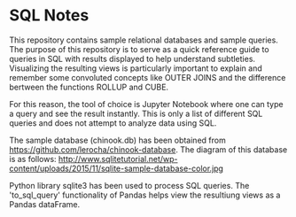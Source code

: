 # SQL Notes
This repository contains sample relational databases and sample queries.
The purpose of this repository is to serve as a quick reference guide to queries in SQL with results displayed to help understand subtleties. Visualizing the resulting views is particularly important to explain and remember some convoluted concepts like OUTER JOINS and the difference bertween the functions ROLLUP and CUBE.

For this reason, the tool of choice is Jupyter Notebook where one can type a query and see the result instantly.
This is only a list of different SQL queries and does not attempt to analyze data using SQL.

The sample database (chinook.db) has been obtained from https://github.com/lerocha/chinook-database. The diagram of this database is as follows:
http://www.sqlitetutorial.net/wp-content/uploads/2015/11/sqlite-sample-database-color.jpg

Python library sqlite3 has been used to process SQL queries. The 'to_sql_query' functionality of Pandas helps view the resultiung views as a Pandas dataFrame.
